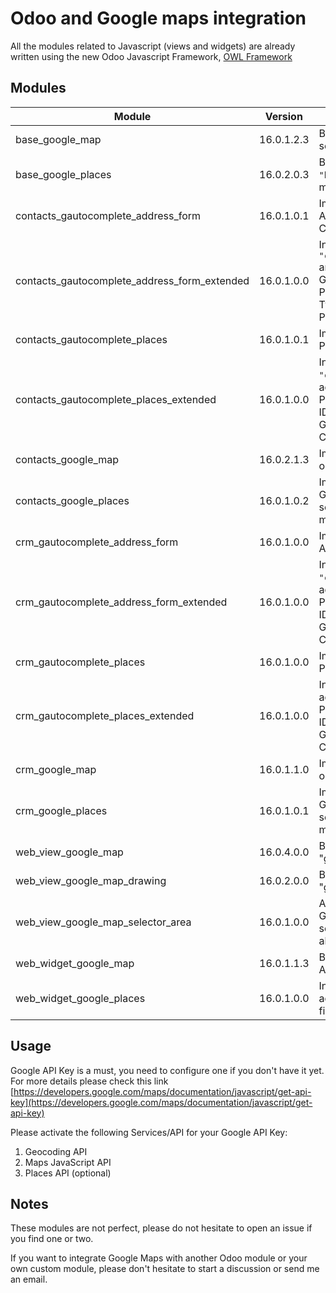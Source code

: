 # Odoo and Google maps integration

All the modules related to Javascript (views and widgets) are already written using the new Odoo Javascript Framework, [OWL Framework](https://odoo.github.io/owl/)

## Modules

| Module | Version | Description |
|--------|---------|-------------|
| base_google_map | 16.0.1.2.3 | Base module of Google Maps contains settings to setup Google API Key |
| base_google_places | 16.0.2.0.3| Base module of Google places, inherit `"base_google_maps"`, contains abstract model to store Google Place data |
| contacts_gautocomplete_address_form | 16.0.1.0.1 | Implementation of widget Google Address Form Autocomplete on Contacts |
| contacts_gautocomplete_address_form_extended | 16.0.1.0.0 | Inherit `"contacts_gautocomplete_address_form"` and add more data to contact from Google Place such as Google Address, Place ID, Place URL, Opening Hours, Types, Global Code, Compound Code, Plus Code URL, and Vicinity |
| contacts_gautocomplete_places | 16.0.1.0.1 | Implementation of widget Google Places Autocomplete on Contacts |
| contacts_gautocomplete_places_extended | 16.0.1.0.0 | Inherit `"contacts_gautocomplete_places"` and add more data to a contact from Google Place such as Google Address, Place ID, Place URL, Opening Hours, Types, Global Code, Compound Code, Plus Code URL, and Vicinity |
| contacts_google_map | 16.0.2.1.3 | Implementation of view "Google map" on Contacts |
| contacts_google_places | 16.0.1.0.2 | Implementation of Google Places in the Google Maps view, allowing users to search for locations in a given area on maps and save them to Contacts. |
| crm_gautocomplete_address_form | 16.0.1.0.0 | Implementation of widget Google Address Form autocomplete on CRM |
| crm_gautocomplete_address_form_extended | 16.0.1.0.0 | Inherit `"crm_gautocomplete_address_form"` and add more data to lead from Google Place such as Google Address, Place ID, Place URL, Opening Hours, Types, Global Code, Compound Code, Plus Code URL, and Vicinity |
| crm_gautocomplete_places | 16.0.1.0.0 | Implementation of widget Google Places Autocomplete on CRM |
| crm_gautocomplete_places_extended | 16.0.1.0.0 | Inherit `"crm_gautocomplete_places"` and add more data to lead from Google Place such as Google Address, Place ID, Place URL, Opening Hours, Types, Global Code, Compound Code, Plus Code URL, and Vicinity |
| crm_google_map | 16.0.1.1.0 | Implementation of view "Google map" on CRM |
| crm_google_places | 16.0.1.0.1 | Implementation of Google Places in the Google Maps view, allowing users to search for locations in a given area on maps and save them as your Lead |
| web_view_google_map | 16.0.4.0.0 | Base module for a new view "google_map" |
| web_view_google_map_drawing | 16.0.2.0.0 | Base module for sub view of "google_map" for drawing capability |
| web_view_google_map_selector_area | 16.0.1.0.0 | An extension feature added to the Google Map view. It allows users to select an area on the map and capture all markers within that area |
| web_widget_google_map | 16.0.1.1.3 | Base module of widget Google Autocomplete |
| web_widget_google_places | 16.0.1.0.0 | Inherit web_widget_google_map and add more data from Google Places fields |


## Usage

Google API Key is a must, you need to configure one if you don't have it yet.
For more details please check this link [https://developers.google.com/maps/documentation/javascript/get-api-key](https://developers.google.com/maps/documentation/javascript/get-api-key)

Please activate the following Services/API for your Google API Key:
1. Geocoding API
2. Maps JavaScript API
3. Places API (optional)


## Notes

These modules are not perfect, please do not hesitate to open an issue if you find one or two.    


If you want to integrate Google Maps with another Odoo module or your own custom module, please don't hesitate to start a discussion or send me an email.